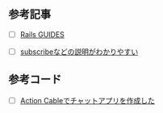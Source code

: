 

## 参考記事

- [ ] <a href="https://railsguides.jp/action_cable_overview.html">Rails GUIDES</a>
- [ ] <a href="https://qiita.com/sasurai_usagi3/items/75a30cc0d2d0faa9dfe8">subscribeなどの説明がわかりやすい</a>


## 参考コード

- [ ] <a href="https://github.com/sho-kasama/chat_app">Action Cableでチャットアプリを作成した</a>
